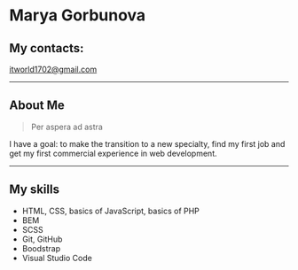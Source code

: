 # Marya Gorbunova



## My contacts:
itworld1702@gmail.com

***

## About Me
>Per aspera ad astra  

I have a goal: to make the transition to a new specialty, find my first job and get my first commercial experience in web development.
***
## My skills
- HTML, CSS, basics of JavaScript, basics of PHP
- BEM
- SCSS
- Git, GitHub
- Boodstrap
- Visual Studio Code



